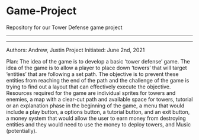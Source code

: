 # Game-Project
Repository for our Tower Defense game project

*******************************************
*******************************************

Authors: Andrew, Justin
Project Initiated: June 2nd, 2021

Plan: The idea of the game is to develop a basic ‘tower defense’  game. The idea of the game is to allow a player to place down ‘towers’ that will target ‘entities’ that are following a set path. The objective is to prevent these entities from reaching the end of the path and the challenge of the game is trying to find out a layout that can effectively execute the objective. Resources required for the game are individual sprites for towers and enemies, a map with a clear-cut path and available space for towers, tutorial or an explanation phase in the beginning of the game, a menu that would include a play button, a options button, a tutorial button, and an exit button, a money system that would allow the user to earn money from destroying entities and they would need to use the money to deploy towers, and Music (potentially). 

